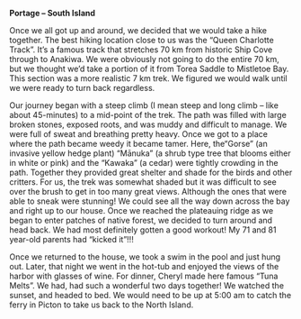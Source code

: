 **Portage – South Island**

Once we all got up and around, we decided that we would take a hike
together. The best hiking location close to us was the “Queen Charlotte Track”.
It’s a famous track that stretches 70 km from historic Ship Cove through to
Anakiwa. We were obviously not going to do the entire 70 km, but we thought
we’d take a portion of it from Torea Saddle to Mistletoe Bay. This section was a
more realistic 7 km trek. We figured we would walk until we were ready to turn
back regardless.

Our journey began with a steep climb (I mean steep and long climb – like about
45-minutes) to a mid-point of the trek. The path was filled with large broken
stones, exposed roots, and was muddy and difficult to manage. We were full of
sweat and breathing pretty heavy. Once we got to a place where the path
became weedy it became tamer. Here, the“Gorse” (an invasive yellow hedge
plant) “Mānuka” (a shrub type tree that blooms either in white or pink) and the
“Kawaka” (a cedar) were tightly crowding in the path. Together they provided
great shelter and shade for the birds and other critters. For us, the trek was
somewhat shaded but it was difficult to see over the brush to get in too many
great views. Although the ones that were able to sneak were stunning! We
could see all the way down across the bay and right up to our house. Once we
reached the plateauing ridge as we began to enter patches of native forest, we
decided to turn around and head back. We had most definitely gotten a good
workout! My 71 and 81 year-old parents had “kicked it”!!!

Once we returned to the house, we took a swim in the pool and just hung out.
Later, that night we went in the hot-tub and enjoyed the views of the harbor with
glasses of wine. For dinner, Cheryl made here famous “Tuna Melts”. We had,
had such a wonderful two days together! We watched the sunset, and headed
to bed. We would need to be up at 5:00 am to catch the ferry in Picton to take
us back to the North Island.